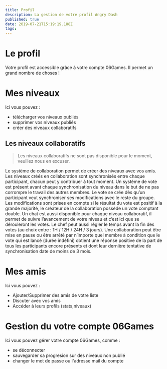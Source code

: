 ```yaml
---
title: Profil
description: La gestion de votre profil Angry Dash
published: true
date: 2019-07-21T15:19:19.188Z
tags: 
---
```


# Le profil
Votre profil est accessible grâce à votre compte 06Games.
Il permet un grand nombre de choses !
# Mes niveaux
Ici vous pouvez :
* télécharger vos niveaux publiés
* supprimer vos niveaux publiés
* créer des niveaux collaboratifs

## Les niveaux collaboratifs
> Les niveaux collaboratifs ne sont pas disponible pour le moment, veuillez nous en excuser.

Le système de collaboration permet de créer des niveaux avec vos amis. Les niveaux créés en collaboration sont synchronisés entre chaque participant, chacun peut y contribuer à tout moment.
Un système de vote est présent avant chaque synchronisation du niveau dans le but de ne pas corrompre le travail des autres membres. Le vote se crée dès qu’un participant veut synchroniser ses modifications avec le reste du groupe. Les modifications sont prises en compte si le résultat du vote est positif à la grande majorité, le créateur de la collaboration possède un vote comptant double.
Un chat est aussi disponible pour chaque niveau collaboratif, il permet de suivre l’avancement de votre niveau et c’est ici que se dérouleront les votes. Le chef peut aussi régler le temps avant la fin des votes (au choix entre : 1H / 12H / 24H / 3 jours).
Une collaboration peut être mise en pause ou être arrêté par n’importe quel membre à condition que le vote qui est lancé (durée indéfini) obtient une réponse positive de la part de tous les participants encore présents et dont leur dernière tentative de synchronisation date de moins de 3 mois.

# Mes amis
Ici vous pouvez :
* Ajouter/Supprimer des amis de votre liste
* Discuter avec vos amis
* Accéder à leurs profils (stats,niveaux)
# Gestion du votre compte 06Games
Ici vous pouvez gérer votre compte 06Games, comme :
* se déconnecter
* sauvegarder sa progresion sur des niveaux non publié
* changer le mot de passe ou l'adresse mail du compte